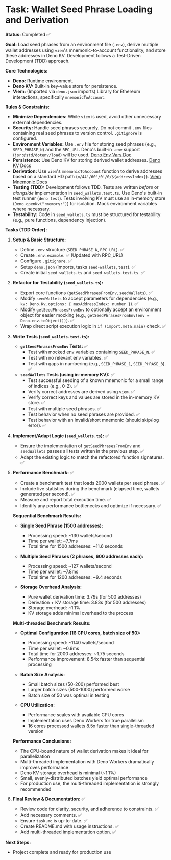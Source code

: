 # Task: Wallet Seed Phrase Loading and Derivation

**Status:** Completed ✅

**Goal:** Load seed phrases from an environment file (`.env`), derive multiple wallet addresses using `viem`'s mnemonic-to-account functionality, and store these addresses in Deno KV. Development follows a Test-Driven Development (TDD) approach.

**Core Technologies:**

*   **Deno:** Runtime environment.
*   **Deno KV:** Built-in key-value store for persistence.
*   **Viem:** (Imported via `deno.json` imports) Library for Ethereum interactions, specifically `mnemonicToAccount`.

**Rules & Constraints:**

*   **Minimize Dependencies:** While `viem` is used, avoid other unnecessary external dependencies.
*   **Security:** Handle seed phrases securely. Do not commit `.env` files containing real seed phrases to version control. `.gitignore` is configured.
*   **Environment Variables:** Use `.env` file for storing seed phrases (e.g., `SEED_PHRASE_N`) and the `RPC_URL`. Deno's built-in `.env` support (`jsr:@std/dotenv/load`) will be used. [Deno Env Vars Doc](https://docs.deno.com/runtime/reference/env_variables/)
*   **Persistence:** Use Deno KV for storing derived wallet addresses. [Deno KV Docs](https://docs.deno.com/deploy/kv/manual/)
*   **Derivation:** Use `viem`'s `mnemonicToAccount` function to derive addresses based on a standard HD path (`m/44'/60'/0'/0/${addressIndex}`). [Viem Mnemonic Docs](https://viem.sh/docs/accounts/local/mnemonicToAccount)
*   **Testing (TDD):** Development follows TDD. Tests are written *before* or *alongside* implementation in `seed_wallets.test.ts`. Use Deno's built-in test runner (`deno test`). Tests involving KV must use an in-memory store (`Deno.openKv(":memory:")`) for isolation. Mock environment variables where necessary.
*   **Testability:** Code in `seed_wallets.ts` must be structured for testability (e.g., pure functions, dependency injection).

**Tasks (TDD Order):**

1.  **Setup & Basic Structure:**
    *   Define `.env` structure (`SEED_PHRASE_N`, `RPC_URL`). ✅
    *   Create `.env.example`. ✅ (Updated with RPC_URL)
    *   Configure `.gitignore`. ✅
    *   Setup `deno.json` (imports, tasks `seed-wallets`, `test`). ✅
    *   Create initial `seed_wallets.ts` and `seed_wallets.test.ts`. ✅
2.  **Refactor for Testability (`seed_wallets.ts`):**
    *   Export core functions (`getSeedPhrasesFromEnv`, `seedWallets`). ✅
    *   Modify `seedWallets` to accept parameters for dependencies (e.g., `kv: Deno.Kv`, `options: { maxAddressIndex: number }`). ✅
    *   Modify `getSeedPhrasesFromEnv` to optionally accept an environment object for easier mocking (e.g., `getSeedPhrasesFromEnv(env = Deno.env.toObject())`). ✅
    *   Wrap direct script execution logic in `if (import.meta.main)` check. ✅
3.  **Write Tests (`seed_wallets.test.ts`):**
    *   **`getSeedPhrasesFromEnv` Tests:** ✅
        *   Test with mocked env variables containing `SEED_PHRASE_N`. ✅
        *   Test with no relevant env variables. ✅
        *   Test with gaps in numbering (e.g., `SEED_PHRASE_1`, `SEED_PHRASE_3`). ✅
    *   **`seedWallets` Tests (using in-memory KV):** ✅
        *   Test successful seeding of a known mnemonic for a small range of indices (e.g., 0-2). ✅
        *   Verify correct addresses are derived using `viem`. ✅
        *   Verify correct keys and values are stored in the in-memory KV store. ✅
        *   Test with multiple seed phrases. ✅
        *   Test behavior when no seed phrases are provided. ✅
        *   Test behavior with an invalid/short mnemonic (should skip/log error). ✅
4.  **Implement/Adapt Logic (`seed_wallets.ts`):** ✅
    *   Ensure the implementation of `getSeedPhrasesFromEnv` and `seedWallets` passes all tests written in the previous step. ✅
    *   Adapt the existing logic to match the refactored function signatures. ✅
5.  **Performance Benchmark:** ✅
    *   Create a benchmark test that loads 2000 wallets per seed phrase. ✅
    *   Include live statistics during the benchmark (elapsed time, wallets generated per second). ✅
    *   Measure and report total execution time. ✅
    *   Identify any performance bottlenecks and optimize if necessary. ✅
    
    **Sequential Benchmark Results:**
    *   **Single Seed Phrase (1500 addresses):**
        * Processing speed: ~130 wallets/second
        * Time per wallet: ~7.7ms
        * Total time for 1500 addresses: ~11.6 seconds
    
    *   **Multiple Seed Phrases (2 phrases, 600 addresses each):**
        * Processing speed: ~127 wallets/second  
        * Time per wallet: ~7.8ms
        * Total time for 1200 addresses: ~9.4 seconds
        
    *   **Storage Overhead Analysis:**
        * Pure wallet derivation time: 3.79s (for 500 addresses)
        * Derivation + KV storage time: 3.83s (for 500 addresses) 
        * Storage overhead: ~1.1%
        * KV storage adds minimal overhead to the process
    
    **Multi-threaded Benchmark Results:**
    *   **Optimal Configuration (16 CPU cores, batch size of 50):**
        * Processing speed: ~1140 wallets/second
        * Time per wallet: ~0.9ms
        * Total time for 2000 addresses: ~1.75 seconds
        * Performance improvement: 8.54x faster than sequential processing
        
    *   **Batch Size Analysis:**
        * Small batch sizes (50-200) performed best
        * Larger batch sizes (500-1000) performed worse
        * Batch size of 50 was optimal in testing
        
    *   **CPU Utilization:**
        * Performance scales with available CPU cores
        * Implementation uses Deno Workers for true parallelism
        * 16 cores processed wallets 8.5x faster than single-threaded version
        
    **Performance Conclusions:**
    * The CPU-bound nature of wallet derivation makes it ideal for parallelization
    * Multi-threaded implementation with Deno Workers dramatically improves performance
    * Deno KV storage overhead is minimal (~1.1%)
    * Small, evenly-distributed batches yield optimal performance
    * For production use, the multi-threaded implementation is strongly recommended

6.  **Final Review & Documentation:** ✅
    *   Review code for clarity, security, and adherence to constraints. ✅
    *   Add necessary comments. ✅
    *   Ensure `task.md` is up-to-date. ✅
    *   Create README.md with usage instructions. ✅
    *   Add multi-threaded implementation option. ✅

**Next Steps:**

*   Project complete and ready for production use 